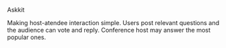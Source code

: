 Askkit

Making host-atendee interaction simple. Users post relevant questions and the audience can vote and reply. Conference host may answer the most popular ones.

